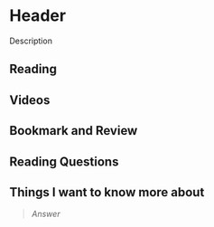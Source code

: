 # Header

Description

## Reading

## Videos

## Bookmark and Review

## Reading Questions

## Things I want to know more about

>*Answer*
